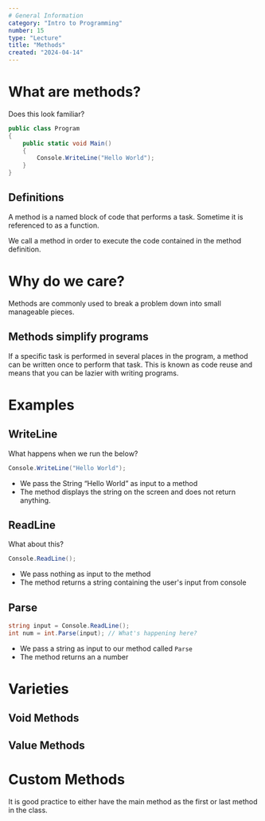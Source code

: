 ```yaml
---
# General Information
category: "Intro to Programming"
number: 15
type: "Lecture"
title: "Methods"
created: "2024-04-14"
---
```


# What are methods?

Does this look familiar?

```cs
public class Program
{
	public static void Main()
	{
		Console.WriteLine("Hello World");
	}
}
```

## Definitions

A method is a named block of code that performs a task. Sometime it is referenced to as a function.

We call a method in order to execute the code contained in the method definition.

# Why do we care?

Methods are commonly used to break a problem down into small manageable pieces.

## Methods simplify programs

If a specific task is performed in several places in the program, a method can be written once to perform that task. This is known as code reuse and means that you can be lazier with writing programs.

# Examples

## WriteLine

What happens when we run the below?

```cs
Console.WriteLine("Hello World");
```

- We pass the String “Hello World” as input to a method
- The method displays the string on the screen and does not return anything.

## ReadLine

What about this?

```cs
Console.ReadLine();
```

- We pass nothing as input to the method
- The method returns a string containing the user's input from console

## Parse

```cs
string input = Console.ReadLine();
int num = int.Parse(input); // What's happening here?
```

- We pass a string as input to our method called `Parse`
- The method returns an a number

# Varieties

## Void Methods

## Value Methods

# Custom Methods

It is good practice to either have the main method as the first or last method in the class.
